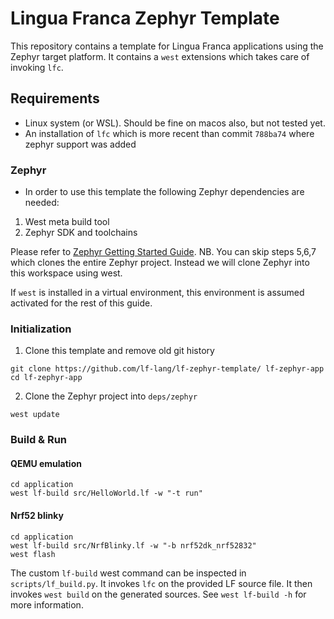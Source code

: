 # Lingua Franca Zephyr Template

This repository contains a template for Lingua Franca applications using the
Zephyr target platform. It contains a `west` extensions which takes care of
invoking `lfc`.

## Requirements
- Linux system (or WSL). Should be fine on macos also, but not tested yet.
- An installation of `lfc` which is more recent than commit `788ba74` where
  zephyr support was added

### Zephyr
- In order to use this template the following Zephyr dependencies are needed:
1. West meta build tool
2. Zephyr SDK and toolchains

Please refer to [Zephyr Getting Started Guide](https://docs.zephyrproject.org/latest/getting_started/index.html). NB. You can skip steps 5,6,7 which clones the entire Zephyr project. Instead we will clone Zephyr into this workspace using west.

If `west` is installed in a virtual environment, this environment is assumed activated for the rest of this guide.
### Initialization
1. Clone this template and remove old git history
```
git clone https://github.com/lf-lang/lf-zephyr-template/ lf-zephyr-app
cd lf-zephyr-app
```

2. Clone the Zephyr project into `deps/zephyr`
```
west update
```

### Build & Run

#### QEMU emulation
```
cd application
west lf-build src/HelloWorld.lf -w "-t run"
```

#### Nrf52 blinky
```
cd application
west lf-build src/NrfBlinky.lf -w "-b nrf52dk_nrf52832"
west flash
```

The custom `lf-build` west command can be inspected in `scripts/lf_build.py`. It
invokes `lfc` on the provided LF source file. It then invokes `west build` on
the generated sources. See `west lf-build -h` for more information.
